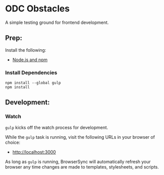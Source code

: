 # ODC Obstacles

A simple testing ground for frontend development.

## Prep:

Install the following:

- [Node.js and npm](http://nodejs.org)

### Install Dependencies

```
npm install --global gulp
npm install
```

## Development:

### Watch

`gulp` kicks off the watch process for development.

While the `gulp` task is running, visit the following URLs in your browser of choice:

- [http://localhost:3000](http://localhost:3000)

As long as `gulp` is running, BrowserSync will automatically refresh your browser any time changes are made to templates, stylesheets, and scripts.